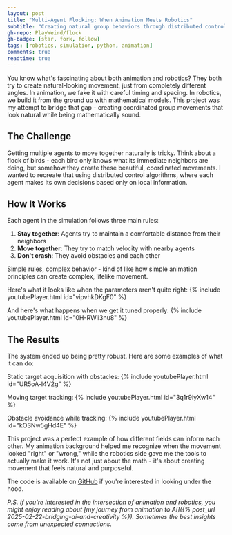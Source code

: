 ```yaml
---
layout: post
title: "Multi-Agent Flocking: When Animation Meets Robotics"
subtitle: "Creating natural group behaviors through distributed control"
gh-repo: PlayWeird/flock
gh-badge: [star, fork, follow]
tags: [robotics, simulation, python, animation]
comments: true
readtime: true
---
```


You know what's fascinating about both animation and robotics? They both try to create natural-looking movement, just from completely different angles. In animation, we fake it with careful timing and spacing. In robotics, we build it from the ground up with mathematical models. This project was my attempt to bridge that gap - creating coordinated group movements that look natural while being mathematically sound.

## The Challenge

Getting multiple agents to move together naturally is tricky. Think about a flock of birds - each bird only knows what its immediate neighbors are doing, but somehow they create these beautiful, coordinated movements. I wanted to recreate that using distributed control algorithms, where each agent makes its own decisions based only on local information.

## How It Works

Each agent in the simulation follows three main rules:

1. **Stay together**: Agents try to maintain a comfortable distance from their neighbors
2. **Move together**: They try to match velocity with nearby agents
3. **Don't crash**: They avoid obstacles and each other

Simple rules, complex behavior - kind of like how simple animation principles can create complex, lifelike movement.

Here's what it looks like when the parameters aren't quite right:
{% include youtubePlayer.html id="vipvhkDKgF0" %}

And here's what happens when we get it tuned properly:
{% include youtubePlayer.html id="0H-RWii3nu8" %}

## The Results

The system ended up being pretty robust. Here are some examples of what it can do:

Static target acquisition with obstacles:
{% include youtubePlayer.html id="UR5oA-l4V2g" %}

Moving target tracking:
{% include youtubePlayer.html id="3q1r9iyXw14" %}

Obstacle avoidance while tracking:
{% include youtubePlayer.html id="kOSNw5gHd4E" %}

This project was a perfect example of how different fields can inform each other. My animation background helped me recognize when the movement looked "right" or "wrong," while the robotics side gave me the tools to actually make it work. It's not just about the math - it's about creating movement that feels natural and purposeful.

The code is available on [GitHub](https://github.com/PlayWeird/flock) if you're interested in looking under the hood.

*P.S. If you're interested in the intersection of animation and robotics, you might enjoy reading about [my journey from animation to AI]({% post_url 2025-02-22-bridging-ai-and-creativity %}). Sometimes the best insights come from unexpected connections.*